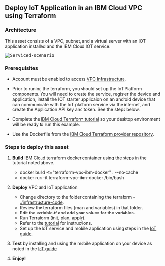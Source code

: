 ## Deploy IoT Application in an IBM Cloud VPC using Terraform

### Architecture

This asset consists of a VPC, subnet, and a virtual server with an IOT application installed and the IBM Cloud IOT service.

<kbd>![Serviced-scenario](./imgs/architecture.png)</kbd>

### Prerequisites

- Account must be enabled to access [VPC Infrastructure](https://cloud.ibm.com/docs/vpc-on-classic?topic=vpc-on-classic-getting-started).

- Prior to runing the terraform, you should set up the IoT Platform components. You will need to create the service, register the device and application, install the IOT starter applicaion on an android device that can communicate with the IoT platform service via the internet, and create the Application API key and token. See the steps below.

- Complete the [IBM Cloud Terraform tutorial](https://www.ibm.com/cloud/garage/tutorials/public-cloud-infrastructure) so your desktop environment will be ready to run this example.

- Use the Dockerfile from the [IBM Cloud Terraform provider repository](https://github.com/IBM-Cloud/terraform-provider-ibm-docker).

### Steps to deploy this asset

1. **Build** IBM Cloud terraform docker container using the steps in the tutorial noted above.

   - docker build -t="terraform-vpc-ibm-docker" . --no-cache
   - docker run -it terraform-vpc-ibm-docker /bin/bash

<!-- 2. Prepare to deploy

   - Log into the Docker container.
   - Clone this repository.
     \$ git clone https://github.com/ibm-cloud-architecture/refasset-public-IoT-VPC -->

2. **Deploy** VPC and IoT application

   - Change directory to the folder containing the terraform - [./infrastructure-code](./infrastructure-code).
   - Review the terraform files (main and variables) in that folder.
   - Edit the variable.tf and add your values for the variables.
   - Run Terraform (init, plan, apply).
   - Refer to the [tutorial](https://www.ibm.com/cloud/garage/architectures/public-cloud/public-cloud-infrastructure) for instructions.
   - Set up the IoT service and mobile application using steps in  the [IoT guide](./IoT/IoTguide.md).

3. **Test** by installing and using the mobile application on your device as noted in the [IoT guide](./IoT/IoTguide.md)

4. **Enjoy!**
